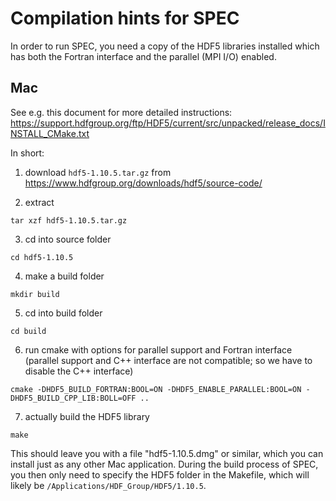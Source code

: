 # Compilation hints for SPEC

In order to run SPEC, you need a copy of the HDF5 libraries installed which has
both the Fortran interface and the parallel (MPI I/O) enabled.

## Mac

See e.g. this document for more detailed instructions:
https://support.hdfgroup.org/ftp/HDF5/current/src/unpacked/release_docs/INSTALL_CMake.txt

In short:
1. download `hdf5-1.10.5.tar.gz` from https://www.hdfgroup.org/downloads/hdf5/source-code/

2. extract

`tar xzf hdf5-1.10.5.tar.gz`

3. cd into source folder

`cd hdf5-1.10.5`

4. make a build folder

`mkdir build`

5. cd into build folder

`cd build`

6. run cmake with options for parallel support and Fortran interface (parallel support and C++ interface are not compatible;
so we have to disable the C++ interface)

`cmake -DHDF5_BUILD_FORTRAN:BOOL=ON -DHDF5_ENABLE_PARALLEL:BOOL=ON -DHDF5_BUILD_CPP_LIB:BOLL=OFF ..`

7. actually build the HDF5 library

`make`

This should leave you with a file "hdf5-1.10.5.dmg" or similar, which you can install just as any other Mac application.
During the build process of SPEC, you then only need to specify the HDF5 folder in the Makefile, which will likely be
`/Applications/HDF_Group/HDF5/1.10.5`.
